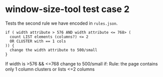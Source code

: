 # window-size-tool test case 2

Tests the second rule we have encoded in `rules.json`.

    if ( width attribute > 576 AND width attribute <= 768> (
      count LIST elements (columns?) <= 2
      OR CLUSTER with == 1 cols
    )) {
      change the width attribute to 500/small
    }

If width is >576 && <=768 change to 500/small if:
Rule: the page contains only 1 column clusters or lists <=2 columns
